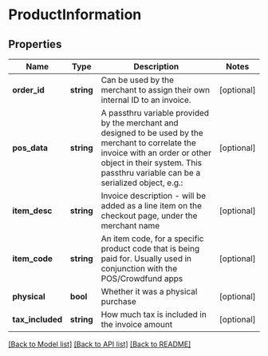 # ProductInformation

## Properties
Name | Type | Description | Notes
------------ | ------------- | ------------- | -------------
**order_id** | **string** | Can be used by the merchant to assign their own internal ID to an invoice. | [optional] 
**pos_data** | **string** | A passthru variable provided by the merchant and designed to be used by the merchant to correlate the invoice with an order or other object in their system. This passthru variable can be a serialized object, e.g.: | [optional] 
**item_desc** | **string** | Invoice description - will be added as a line item on the checkout page, under the merchant name | [optional] 
**item_code** | **string** | An item code, for a specific product code that is being paid for. Usually used in conjunction with the POS/Crowdfund apps | [optional] 
**physical** | **bool** | Whether it was a physical purchase | [optional] 
**tax_included** | **string** | How much tax is included in the invoice amount | [optional] 

[[Back to Model list]](../../README.md#documentation-for-models) [[Back to API list]](../../README.md#documentation-for-api-endpoints) [[Back to README]](../../README.md)

